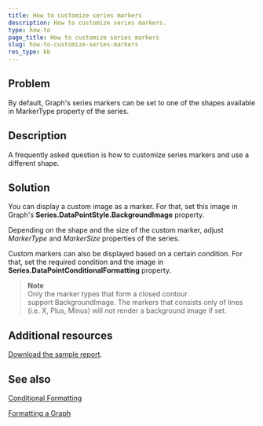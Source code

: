 ```yaml
---
title: How to customize series markers
description: How to customize series markers.
type: how-to
page_title: How to customize series markers
slug: how-to-customize-series-markers
res_type: kb
---
```

  
## Problem  

By default, Graph's series markers can be set to one of the shapes available in MarkerType property of the series.  

## Description

A frequently asked question is how to customize series markers and use a different shape.  
  
## Solution  
  
 You can display a custom image as a marker. For that, set this image in Graph's **Series.DataPointStyle.BackgroundImage** property.  
  
 Depending on the shape and the size of the custom marker, adjust *MarkerType* and *MarkerSize* properties of the series.  
  
 Custom markers can also be displayed based on a certain condition. For that, set the required condition and the image in **Series.DataPointConditionalFormatting** property.  

> **Note**
> <br />
> Only the marker types that form a closed contour support BackgroundImage. The markers that consists only of lines (i.e. X, Plus, Minus) will not render a background image if set.  
    
## Additional resources
[Download the sample report](resources/graphcustommarkers.zip).

## See also 

[Conditional Formatting](../styling-conditional-formatting) 

[Formatting a Graph](../graphformatting)  
  


